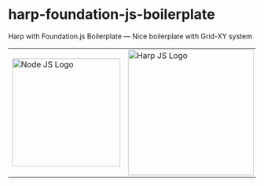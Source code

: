 # harp-foundation-js-boilerplate




<p>Harp with Foundation.js Boilerplate — Nice boilerplate with Grid-XY system</p>

<table width="100%">
	<tr>
		<td width="33.3%"><img src="https://www.netgains.org/wp-content/uploads/2014/01/node_js.png" width="220" title="Node JS Logo"></td>
		<td width="33.3%"><img src="http://sintaxi.com/assets/img/harp-banner.svg" width="256" title="Harp JS Logo"></td>
		<td width="33.3%"><img src="https://foundation.zurb.com/assets/img/learn/features/svgs/code-reduction-01.svg" width="256" title="Zurb Foundation Logo"></td>
	</tr>
</table>